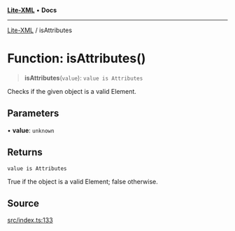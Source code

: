 [**Lite-XML**](../README.md) • **Docs**

***

[Lite-XML](../globals.md) / isAttributes

# Function: isAttributes()

> **isAttributes**(`value`): `value is Attributes`

Checks if the given object is a valid Element.

## Parameters

• **value**: `unknown`

## Returns

`value is Attributes`

True if the object is a valid Element; false otherwise.

## Source

[src/index.ts:133](https://github.com/softcraft-development/lite-xml/blob/90c81a440315c85619608e51fca7935d56461c89/src/index.ts#L133)
